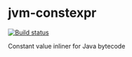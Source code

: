 # jvm-constexpr

[![Build status](https://img.shields.io/azure-devops/build/sipkab/4a34014e-9c3d-4f32-bf69-4bc36095dc9d/8/master)](https://dev.azure.com/sipkab/jvm-constexpr/_build)

Constant value inliner for Java bytecode
